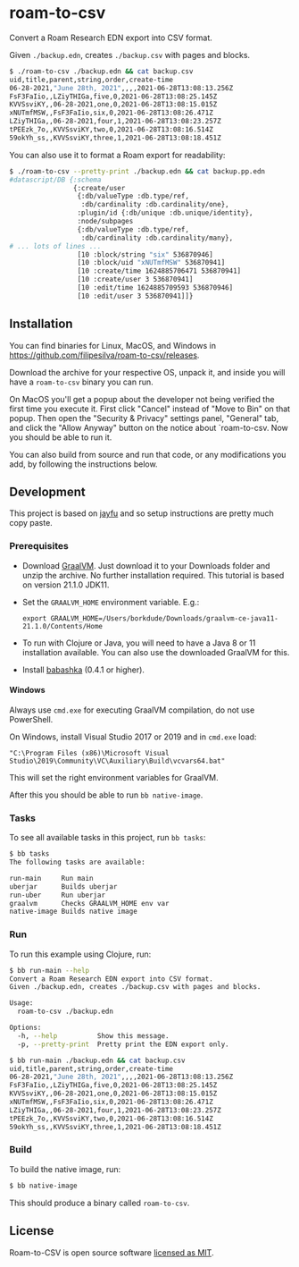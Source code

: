 # roam-to-csv

Convert a Roam Research EDN export into CSV format.

Given `./backup.edn`, creates `./backup.csv` with pages and blocks.

```bash
$ ./roam-to-csv ./backup.edn && cat backup.csv
uid,title,parent,string,order,create-time
06-28-2021,"June 28th, 2021",,,,2021-06-28T13:08:13.256Z
FsF3FaIio,,LZiyTHIGa,five,0,2021-06-28T13:08:25.145Z
KVVSsviKY,,06-28-2021,one,0,2021-06-28T13:08:15.015Z
xNUTmfMSW,,FsF3FaIio,six,0,2021-06-28T13:08:26.471Z
LZiyTHIGa,,06-28-2021,four,1,2021-06-28T13:08:23.257Z
tPEEzk_7o,,KVVSsviKY,two,0,2021-06-28T13:08:16.514Z
59okYh_ss,,KVVSsviKY,three,1,2021-06-28T13:08:18.451Z
```

You can also use it to format a Roam export for readability:
```bash
$ ./roam-to-csv --pretty-print ./backup.edn && cat backup.pp.edn
#datascript/DB {:schema
                {:create/user
                 {:db/valueType :db.type/ref,
                  :db/cardinality :db.cardinality/one},
                 :plugin/id {:db/unique :db.unique/identity},
                 :node/subpages
                 {:db/valueType :db.type/ref,
                  :db/cardinality :db.cardinality/many},
# ... lots of lines ...
                 [10 :block/string "six" 536870946]
                 [10 :block/uid "xNUTmfMSW" 536870941]
                 [10 :create/time 1624885706471 536870941]
                 [10 :create/user 3 536870941]
                 [10 :edit/time 1624885709593 536870946]
                 [10 :edit/user 3 536870941]]}
```


## Installation

You can find binaries for Linux, MacOS, and Windows in https://github.com/filipesilva/roam-to-csv/releases.

Download the archive for your respective OS, unpack it, and inside you will have a `roam-to-csv` binary you can run.

On MacOS you'll get a popup about the developer not being verified the first time you execute it.
First click "Cancel" instead of "Move to Bin" on that popup. 
Then open the "Security & Privacy" settings panel, "General" tab, and click the "Allow Anyway" button on the notice about `roam-to-csv.
Now you should be able to run it.

You can also build from source and run that code, or any modifications you add, by following the instructions below.


## Development

This project is based on [jayfu](https://github.com/borkdude/jayfu) and so setup instructions are pretty much copy paste.


### Prerequisites

- Download [GraalVM](https://www.graalvm.org/downloads/). Just download it to
  your Downloads folder and unzip the archive. No further installation
  required. This tutorial is based on version 21.1.0 JDK11.

- Set the `GRAALVM_HOME` environment variable. E.g.:

  `export GRAALVM_HOME=/Users/borkdude/Downloads/graalvm-ce-java11-21.1.0/Contents/Home`

- To run with Clojure or Java, you will need to have a
  Java 8 or 11 installation available. You can also use the downloaded GraalVM for this.

- Install [babashka](https://github.com/babashka/babashka#installation) (0.4.1 or higher).


#### Windows

Always use `cmd.exe` for executing GraalVM compilation, do not use PowerShell.

On Windows, install Visual Studio 2017 or 2019 and in `cmd.exe` load:

```
"C:\Program Files (x86)\Microsoft Visual Studio\2019\Community\VC\Auxiliary\Build\vcvars64.bat"
```

This will set the right environment variables for GraalVM.

After this you should be able to run `bb native-image`.


### Tasks

To see all available tasks in this project, run `bb tasks`:

```bash
$ bb tasks
The following tasks are available:

run-main     Run main
uberjar      Builds uberjar
run-uber     Run uberjar
graalvm      Checks GRAALVM_HOME env var
native-image Builds native image
```


### Run

To run this example using Clojure, run:

```bash
$ bb run-main --help
Convert a Roam Research EDN export into CSV format.
Given ./backup.edn, creates ./backup.csv with pages and blocks.

Usage:
  roam-to-csv ./backup.edn

Options:
  -h, --help          Show this message.
  -p, --pretty-print  Pretty print the EDN export only.

$ bb run-main ./backup.edn && cat backup.csv
uid,title,parent,string,order,create-time
06-28-2021,"June 28th, 2021",,,,2021-06-28T13:08:13.256Z
FsF3FaIio,,LZiyTHIGa,five,0,2021-06-28T13:08:25.145Z
KVVSsviKY,,06-28-2021,one,0,2021-06-28T13:08:15.015Z
xNUTmfMSW,,FsF3FaIio,six,0,2021-06-28T13:08:26.471Z
LZiyTHIGa,,06-28-2021,four,1,2021-06-28T13:08:23.257Z
tPEEzk_7o,,KVVSsviKY,two,0,2021-06-28T13:08:16.514Z
59okYh_ss,,KVVSsviKY,three,1,2021-06-28T13:08:18.451Z
```


### Build

To build the native image, run:

```bash
$ bb native-image
```

This should produce a binary called `roam-to-csv`.


## License

Roam-to-CSV is open source software [licensed as MIT](https://github.com/filipesilva/roam-to-csv/blob/master/LICENSE).
